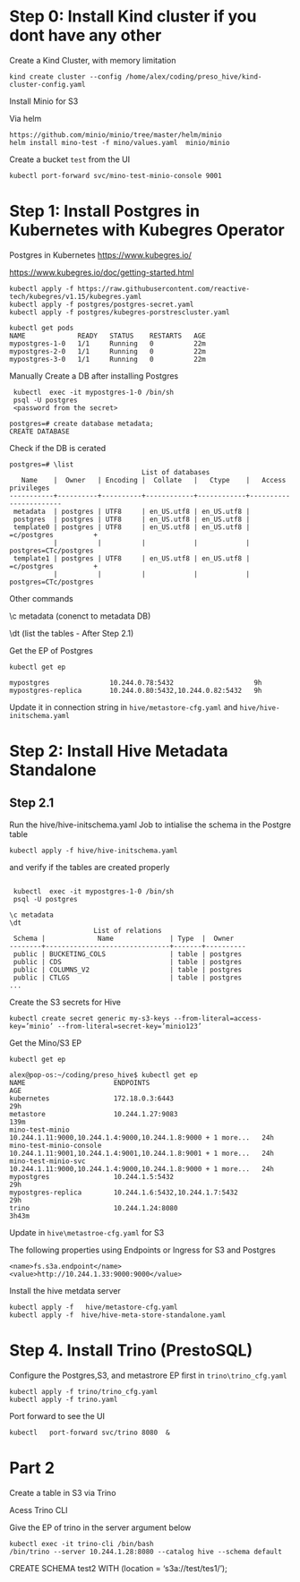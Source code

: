 

# Step 0: Install Kind cluster if you dont have any other

Create a Kind Cluster, with memory limitation

```
kind create cluster --config /home/alex/coding/preso_hive/kind-cluster-config.yaml
```

Install Minio for S3

Via helm

```
https://github.com/minio/minio/tree/master/helm/minio
helm install mino-test -f mino/values.yaml  minio/minio
```

Create a bucket `test` from the UI

```
kubectl port-forward svc/mino-test-minio-console 9001
```

# Step 1: Install Postgres in Kubernetes with Kubegres Operator

Postgres in Kubernetes https://www.kubegres.io/

https://www.kubegres.io/doc/getting-started.html


```
kubectl apply -f https://raw.githubusercontent.com/reactive-tech/kubegres/v1.15/kubegres.yaml
kubectl apply -f postgres/postgres-secret.yaml
kubectl apply -f postgres/kubegres-porstrescluster.yaml
```
```
kubectl get pods
NAME             READY   STATUS    RESTARTS   AGE
mypostgres-1-0   1/1     Running   0          22m
mypostgres-2-0   1/1     Running   0          22m
mypostgres-3-0   1/1     Running   0          22m
```

Manually Create a DB after installing Postgres

```
 kubectl  exec -it mypostgres-1-0 /bin/sh
 psql -U postgres
 <password from the secret>

postgres=# create database metadata;
CREATE DATABASE
```
Check if the DB is cerated

```
postgres=# \list
                                 List of databases
   Name    |  Owner   | Encoding |  Collate   |   Ctype    |   Access privileges   
-----------+----------+----------+------------+------------+-----------------------
 metadata  | postgres | UTF8     | en_US.utf8 | en_US.utf8 | 
 postgres  | postgres | UTF8     | en_US.utf8 | en_US.utf8 | 
 template0 | postgres | UTF8     | en_US.utf8 | en_US.utf8 | =c/postgres          +
           |          |          |            |            | postgres=CTc/postgres
 template1 | postgres | UTF8     | en_US.utf8 | en_US.utf8 | =c/postgres          +
           |          |          |            |            | postgres=CTc/postgres

```

Other commands

 \c metadata (conenct to metadata DB)

 \dt (list the tables - After Step 2.1)



Get the EP  of Postgres

```
kubectl get ep 

mypostgres               10.244.0.78:5432                    9h
mypostgres-replica       10.244.0.80:5432,10.244.0.82:5432   9h
```

Update it in connection string
in `hive/metastore-cfg.yaml` and `hive/hive-initschema.yaml`



# Step 2: Install Hive Metadata Standalone


## Step 2.1

Run the hive/hive-initschema.yaml Job to intialise the schema in the Postgre table

```
kubectl apply -f hive/hive-initschema.yaml
```

and verify if the tables are created properly

```

 kubectl  exec -it mypostgres-1-0 /bin/sh
 psql -U postgres

\c metadata
\dt
                     List of relations
 Schema |             Name              | Type  |  Owner   
--------+-------------------------------+-------+----------
 public | BUCKETING_COLS                | table | postgres
 public | CDS                           | table | postgres
 public | COLUMNS_V2                    | table | postgres
 public | CTLGS                         | table | postgres
...

````


Create the S3 secrets for Hive

```
kubectl create secret generic my-s3-keys --from-literal=access-key=’minio’ --from-literal=secret-key=’minio123’
```

Get the Mino/S3 EP

```
kubectl get ep  

alex@pop-os:~/coding/preso_hive$ kubectl get ep
NAME                      ENDPOINTS                                                      AGE
kubernetes                172.18.0.3:6443                                                29h
metastore                 10.244.1.27:9083                                               139m
mino-test-minio           10.244.1.11:9000,10.244.1.4:9000,10.244.1.8:9000 + 1 more...   24h
mino-test-minio-console   10.244.1.11:9001,10.244.1.4:9001,10.244.1.8:9001 + 1 more...   24h
mino-test-minio-svc       10.244.1.11:9000,10.244.1.4:9000,10.244.1.8:9000 + 1 more...   24h
mypostgres                10.244.1.5:5432                                                29h
mypostgres-replica        10.244.1.6:5432,10.244.1.7:5432                                29h
trino                     10.244.1.24:8080                                               3h43m
```

Update in `hive\metastroe-cfg.yaml` for S3

The following properties using Endpoints or Ingress for S3 and Postgres

```
<name>fs.s3a.endpoint</name>
<value>http://10.244.1.33:9000:9000</value>
```                

Install the hive metdata server 

```
kubectl apply -f   hive/metastore-cfg.yaml
kubectl apply -f  hive/hive-meta-store-standalone.yaml
```


# Step 4. Install Trino (PrestoSQL)

Configure the Postgres,S3, and metastrore EP first in `trino\trino_cfg.yaml`

```
kubectl apply -f trino/trino_cfg.yaml
kubectl apply -f trino.yaml
```

Port forward to see the UI

```
kubectl   port-forward svc/trino 8080  &
```

# Part 2

Create a table in S3 via Trino


Acess Trino CLI

Give the EP of trino in the server argument below

```
kubectl exec -it trino-cli /bin/bash 
/bin/trino --server 10.244.1.28:8080 --catalog hive --schema default
```

CREATE SCHEMA test2 WITH (location = ‘s3a://test/tes1/’);


